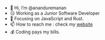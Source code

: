 <!-- ![Javascript wallpaper by wallpaper access](https://raw.githubusercontent.com/ananduremanan/Demo/demo_files/4635758.jpg) -->

- 👋 Hi, I’m @ananduremanan
- 😑 Working as a Junior Software Developer 
- 👀 Focusing on JavaScript and Rust.
- 📫 How to reach me : check my [website](https://imanandhu.vercel.app)
- 💰 Coding pays my bills.
<!-- - 👨‍💻 LeetCode : https://leetcode.com/Anandhu_Remanan/ -->

<!-- <a href="https://www.buymeacoffee.com/anandhuremanan" target="_blank"><img src="https://cdn.buymeacoffee.com/buttons/v2/default-yellow.png" alt="Buy Me A Coffee" style="height: 60px !important;width: 217px !important;" ></a> -->

<div style="display: flex;  justify-content: center">
<!--   <img src="https://github-readme-stats.vercel.app/api?username=ananduremanan&bg_color=0D1117&title_color=ffffff&text_color=ffffff" alt="GitHub Stats" /> -->
 <!-- <img src="https://github-readme-stats.vercel.app/api/top-langs/?username=ananduremanan&hide_progress=true&bg_color=24292f&title_color=ffffff&text_color=ffffff" alt="Top Languages" /> -->
</div>

<!---
ananduremanan/ananduremanan is a ✨ special ✨ repository because its `README.md` (this file) appears on your GitHub profile.
You can click the Preview link to take a look at your changes.
--->
